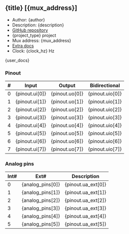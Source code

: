 ## {title} [{mux_address}]

* Author: {author}
* Description: {description}
* [GitHub repository]({git_url})
* {project_type} project
* Mux address: {mux_address}
* [Extra docs]({doc_link})
* Clock: {clock_hz} Hz

{user_docs}

### Pinout

| # | Input          | Output         | Bidirectional   |
| - | -------------- | -------------- | --------------- |
| 0 | {pinout.ui[0]} | {pinout.uo[0]} | {pinout.uio[0]} |
| 1 | {pinout.ui[1]} | {pinout.uo[1]} | {pinout.uio[1]} |
| 2 | {pinout.ui[2]} | {pinout.uo[2]} | {pinout.uio[2]} |
| 3 | {pinout.ui[3]} | {pinout.uo[3]} | {pinout.uio[3]} |
| 4 | {pinout.ui[4]} | {pinout.uo[4]} | {pinout.uio[4]} |
| 5 | {pinout.ui[5]} | {pinout.uo[5]} | {pinout.uio[5]} |
| 6 | {pinout.ui[6]} | {pinout.uo[6]} | {pinout.uio[6]} |
| 7 | {pinout.ui[7]} | {pinout.uo[7]} | {pinout.uio[7]} |

### Analog pins

| Int# | Ext#             | Description                 |
| ---- | ---------------- | --------------------------- |
| 0    | {analog_pins[0]} | {pinout.ua_ext[0]}          |
| 1    | {analog_pins[1]} | {pinout.ua_ext[1]}          |
| 2    | {analog_pins[2]} | {pinout.ua_ext[2]}          |
| 3    | {analog_pins[3]} | {pinout.ua_ext[3]}          |
| 4    | {analog_pins[4]} | {pinout.ua_ext[4]}          |
| 5    | {analog_pins[5]} | {pinout.ua_ext[5]}          |
